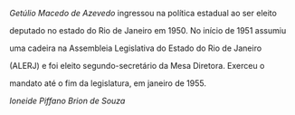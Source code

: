 

*Getúlio Macedo de Azevedo* ingressou na política estadual ao ser eleito

deputado no estado do Rio de Janeiro em 1950. No início de 1951 assumiu

uma cadeira na Assembleia Legislativa do Estado do Rio de Janeiro

(ALERJ) e foi eleito segundo-secretário da Mesa Diretora. Exerceu o

mandato até o fim da legislatura, em janeiro de 1955.



*Ioneide Piffano Brion de Souza*



